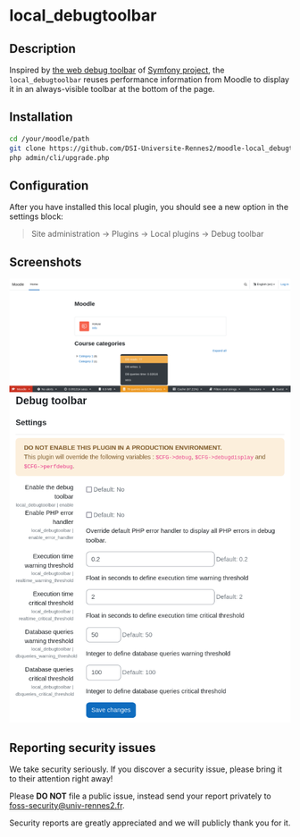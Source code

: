 # local_debugtoolbar

## Description

Inspired by [the web debug toolbar](https://symfony.com/blog/new-in-symfony-2-8-redesigned-web-debug-toolbar) of [Symfony project](https://symfony.com/), the `local_debugtoolbar` reuses performance information from Moodle to display it in an always-visible toolbar at the bottom of the page.


## Installation

```bash
cd /your/moodle/path
git clone https://github.com/DSI-Universite-Rennes2/moodle-local_debugtoolbar local/debugtoolbar
php admin/cli/upgrade.php
```


## Configuration
After you have installed this local plugin, you should see a new option in the settings block:
> Site administration -> Plugins -> Local plugins -> Debug toolbar


## Screenshots
![DebugToolbar on homepage](.github/screenshots/screenshot001.png)
![Admin settings page](.github/screenshots/screenshot002.png)


## Reporting security issues

We take security seriously. If you discover a security issue, please bring it
to their attention right away!

Please **DO NOT** file a public issue, instead send your report privately to
[foss-security@univ-rennes2.fr](mailto:foss-security@univ-rennes2.fr).

Security reports are greatly appreciated and we will publicly thank you for it.

